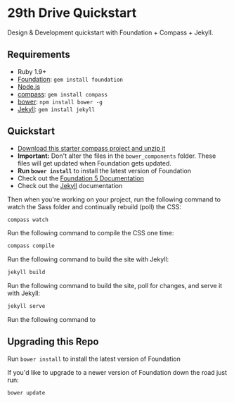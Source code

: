 # 29th Drive Quickstart

Design & Development quickstart with Foundation + Compass + Jekyll.

## Requirements

  * Ruby 1.9+
  * [Foundation](http://foundation.zurb.com): `gem install foundation`
  * [Node.js](http://nodejs.org)
  * [compass](http://compass-style.org/): `gem install compass`
  * [bower](http://bower.io): `npm install bower -g`
  * [Jekyll](http://jekyllrb.com/): `gem install jekyll`

## Quickstart

  * [Download this starter compass project and unzip it](https://github.com/29thdrive/29th-drive-quickstart/archive/master.zip)
  * __Important:__ Don't alter the files in the `bower_components` folder. These files will get updated when Foundation gets updated.
  * __Run `bower install`__ to install the latest version of Foundation
  * Check out the [Foundation 5 Documentation](http://foundation.zurb.com/docs/)
  * Check out the [Jekyll](http://jekyllrb.com/docs/home/) documentation

Then when you're working on your project, run the following command to watch the Sass folder and continually rebuild (poll) the CSS:

```bash
compass watch
```

Run the following command to compile the CSS one time:

```bash
compass compile
```

Run the following command to build the site with Jekyll:

```bash
jekyll build
```

Run the following command to build the site, poll for changes, and serve it with Jekyll:

```bash
jekyll serve
```

Run the following command to

## Upgrading this Repo

Run `bower install` to install the latest version of Foundation

If you'd like to upgrade to a newer version of Foundation down the road just run:

```bash
bower update
```
